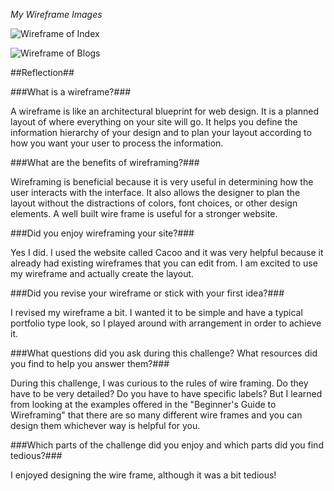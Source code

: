 *My Wireframe Images*

![Wireframe of Index](/imgs/wireframe-index.png)

![Wireframe of Blogs](/imgs/wireframe-blog-index.png)

##Reflection##


###What is a wireframe?###

A wireframe is like an architectural blueprint for web design. It is a planned layout of where everything on your site will go. It helps you define the information hierarchy of your design and to plan your layout according to how you want your user to process the information.

###What are the benefits of wireframing?###

Wireframing is beneficial because it is very useful in determining how the user interacts with the interface. It also allows the designer to plan the layout without the distractions of colors, font choices, or other design elements. A well built wire frame is useful for a stronger website.

###Did you enjoy wireframing your site?###

Yes I did. I used the website called Cacoo and it was very helpful because it already had existing wireframes that you can edit from. I am excited to use my wireframe and actually create the layout.

###Did you revise your wireframe or stick with your first idea?###

I revised my wireframe a bit. I wanted it to be simple and have a typical portfolio type look, so I played around with arrangement in order to achieve it.

###What questions did you ask during this challenge? What resources did you find to help you answer them?###

During this challenge, I was curious to the rules of wire framing. Do they have to be very detailed? Do you have to have specific labels? But I learned from looking at the examples offered in the "Beginner's Guide to Wireframing" that there are so many different wire frames and you can design them whichever way is helpful for you.

###Which parts of the challenge did you enjoy and which parts did you find tedious?###

I enjoyed designing the wire frame, although it was a bit tedious!

